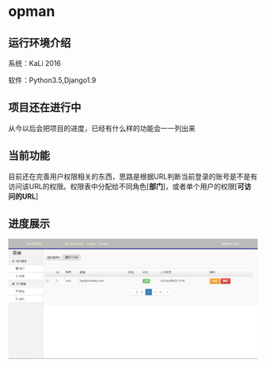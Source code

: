 # opman

## 运行环境介绍 ##

系统：KaLi 2016

软件：Python3.5,Django1.9

## 项目还在进行中 ##

从今以后会把项目的进度，已经有什么样的功能会一一列出来

## 当前功能 ##

目前还在完善用户权限相关的东西，思路是根据URL判断当前登录的账号是不是有访问该URL的权限。权限表中分配给不同角色[**部门**]，或者单个用户的权限[**可访问的URL**]

## 进度展示 ##

![](https://github.com/hgz6536/hgz6536.github.io/blob/master/images/opman-show.png)
